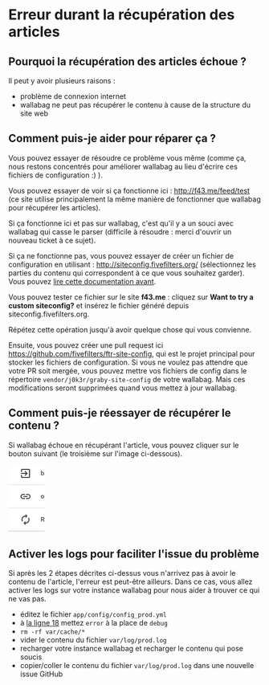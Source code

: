 Erreur durant la récupération des articles
==========================================

Pourquoi la récupération des articles échoue ?
----------------------------------------------

Il peut y avoir plusieurs raisons :

-   problème de connexion internet
-   wallabag ne peut pas récupérer le contenu à cause de la structure du
    site web

Comment puis-je aider pour réparer ça ?
---------------------------------------

Vous pouvez essayer de résoudre ce problème vous même (comme ça, nous
restons concentrés pour améliorer wallabag au lieu d'écrire ces fichiers
de configuration :) ).

Vous pouvez essayer de voir si ça fonctionne ici :
[<http://f43.me/feed/test>](http://f43.me/feed/test) (ce site utilise
principalement la même manière de fonctionner que wallabag pour
récupérer les articles).

Si ça fonctionne ici et pas sur wallabag, c'est qu'il y a un souci avec
wallabag qui casse le parser (difficile à résoudre : merci d'ouvrir un
nouveau ticket à ce sujet).

Si ça ne fonctionne pas, vous pouvez essayer de créer un fichier de
configuration en utilisant :
[<http://siteconfig.fivefilters.org/>](http://siteconfig.fivefilters.org/)
(sélectionnez les parties du contenu qui correspondent à ce que vous
souhaitez garder). Vous pouvez [lire cette documentation
avant](http://help.fivefilters.org/customer/en/portal/articles/223153-site-patterns).

Vous pouvez tester ce fichier sur le site **f43.me** : cliquez sur
**Want to try a custom siteconfig?** et insérez le fichier généré depuis
siteconfig.fivefilters.org.

Répétez cette opération jusqu'à avoir quelque chose qui vous convienne.

Ensuite, vous pouvez créer une pull request ici
[<https://github.com/fivefilters/ftr-site-config>](https://github.com/fivefilters/ftr-site-config),
qui est le projet principal pour stocker les fichiers de configuration.
Si vous ne voulez pas attendre que votre PR soit mergée, vous pouvez mettre vos fichiers de config dans le répertoire `vendor/j0k3r/graby-site-config` de votre wallabag. Mais ces modifications seront supprimées quand vous mettez à jour wallabag.



Comment puis-je réessayer de récupérer le contenu ?
---------------------------------------------------

Si wallabag échoue en récupérant l'article, vous pouvez cliquer sur le
bouton suivant (le troisième sur l'image ci-dessous).

![Réessayer de récupérer le contenu](../../img/user/refetch.png)

## Activer les logs pour faciliter l'issue du problème

Si après les 2 étapes décrites ci-dessus vous n'arrivez pas à avoir le contenu de l'article, l'erreur est peut-être ailleurs.
Dans ce cas, vous allez activer les logs sur votre instance wallabag pour nous aider à trouver ce qui ne vas pas.

- éditez le fichier `app/config/config_prod.yml`
- à [la ligne 18](https://github.com/wallabag/wallabag/blob/master/app/config/config_prod.yml#L18) mettez `error` à la place de `debug`
- `rm -rf var/cache/*`
- vider le contenu du fichier `var/log/prod.log`
- recharger votre instance wallabag et recharger le contenu qui pose soucis
- copier/coller le contenu du fichier `var/log/prod.log` dans une nouvelle issue GitHub
